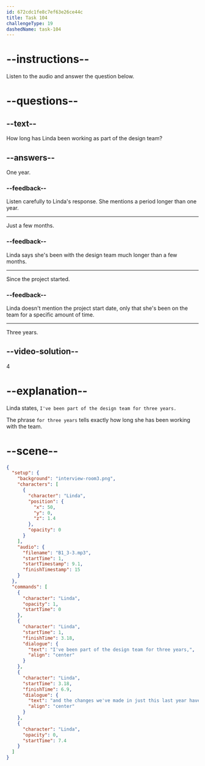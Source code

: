 ```yaml
---
id: 672cdc1fe8c7ef63e26ce44c
title: Task 104
challengeType: 19
dashedName: task-104
---
```


<!-- (audio) Linda: I've been part of the design team for three years, and the changes we've made in just this last year have had a great impact. -->

# --instructions--

Listen to the audio and answer the question below.

# --questions--

## --text--

How long has Linda been working as part of the design team?

## --answers--

One year.

### --feedback--

Listen carefully to Linda's response. She mentions a period longer than one year.

---

Just a few months.

### --feedback--

Linda says she's been with the design team much longer than a few months.

---

Since the project started.

### --feedback--

Linda doesn't mention the project start date, only that she's been on the team for a specific amount of time.

---

Three years.

## --video-solution--

4

# --explanation--

Linda states, `I've been part of the design team for three years.` 

The phrase `for three years` tells exactly how long she has been working with the team.

# --scene--

```json
{
  "setup": {
    "background": "interview-room3.png",
    "characters": [
      {
        "character": "Linda",
        "position": {
          "x": 50,
          "y": 0,
          "z": 1.4
        },
        "opacity": 0
      }
    ],
    "audio": {
      "filename": "B1_3-3.mp3",
      "startTime": 1,
      "startTimestamp": 9.1,
      "finishTimestamp": 15
    }
  },
  "commands": [
    {
      "character": "Linda",
      "opacity": 1,
      "startTime": 0
    },
    {
      "character": "Linda",
      "startTime": 1,
      "finishTime": 3.18,
      "dialogue": {
        "text": "I've been part of the design team for three years,",
        "align": "center"
      }
    },
    {
      "character": "Linda",
      "startTime": 3.18,
      "finishTime": 6.9,
      "dialogue": {
        "text": "and the changes we've made in just this last year have had a great impact.",
        "align": "center"
      }
    },
    {
      "character": "Linda",
      "opacity": 0,
      "startTime": 7.4
    }
  ]
}
```
